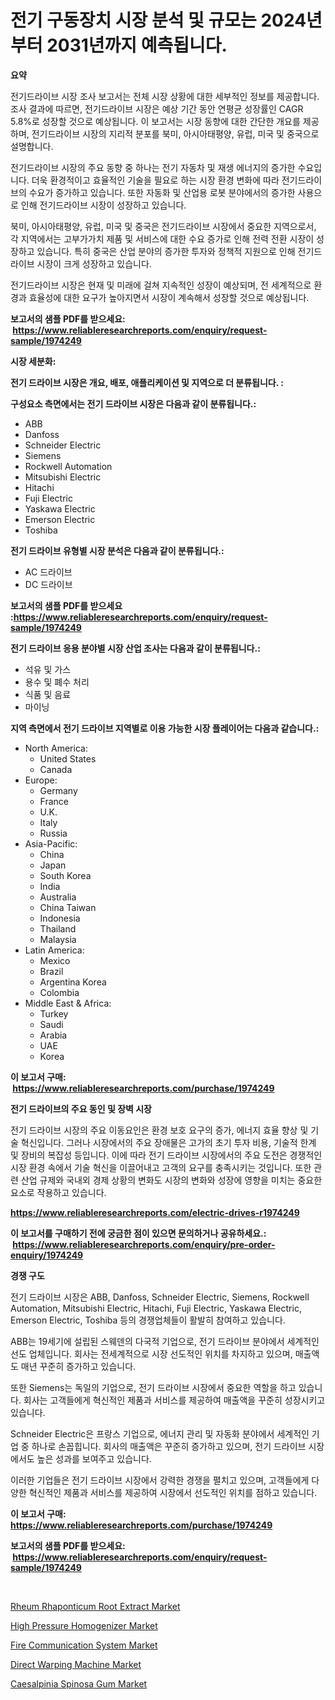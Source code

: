 <p><h1>전기 구동장치 시장 분석 및 규모는 2024년부터 2031년까지 예측됩니다.</h1></p><p><strong>요약</strong></p>
<p><p>전기드라이브 시장 조사 보고서는 전체 시장 상황에 대한 세부적인 정보를 제공합니다. 조사 결과에 따르면, 전기드라이브 시장은 예상 기간 동안 연평균 성장률인 CAGR 5.8%로 성장할 것으로 예상됩니다. 이 보고서는 시장 동향에 대한 간단한 개요를 제공하며, 전기드라이브 시장의 지리적 분포를 북미, 아시아태평양, 유럽, 미국 및 중국으로 설명합니다.</p><p>전기드라이브 시장의 주요 동향 중 하나는 전기 자동차 및 재생 에너지의 증가한 수요입니다. 더욱 환경적이고 효율적인 기술을 필요로 하는 시장 환경 변화에 따라 전기드라이브의 수요가 증가하고 있습니다. 또한 자동화 및 산업용 로봇 분야에서의 증가한 사용으로 인해 전기드라이브 시장이 성장하고 있습니다.</p><p>북미, 아시아태평양, 유럽, 미국 및 중국은 전기드라이브 시장에서 중요한 지역으로서, 각 지역에서는 고부가가치 제품 및 서비스에 대한 수요 증가로 인해 전력 전환 시장이 성장하고 있습니다. 특히 중국은 산업 분야의 증가한 투자와 정책적 지원으로 인해 전기드라이브 시장이 크게 성장하고 있습니다.</p><p>전기드라이브 시장은 현재 및 미래에 걸쳐 지속적인 성장이 예상되며, 전 세계적으로 환경과 효율성에 대한 요구가 높아지면서 시장이 계속해서 성장할 것으로 예상됩니다.</p></p>
<p><strong>보고서의 샘플 PDF를 받으세요: &nbsp;<a href="https://www.reliableresearchreports.com/enquiry/request-sample/1974249">https://www.reliableresearchreports.com/enquiry/request-sample/1974249</a></strong></p>
<p><strong>시장 세분화:</strong></p>
<p><strong> 전기 드라이브 시장은 개요, 배포, 애플리케이션 및 지역으로 더 분류됩니다. :</strong></p>
<p><strong>구성요소 측면에서는 전기 드라이브 시장은 다음과 같이 분류됩니다.:</strong></p>
<p><ul><li>ABB</li><li>Danfoss</li><li>Schneider Electric</li><li>Siemens</li><li>Rockwell Automation</li><li>Mitsubishi Electric</li><li>Hitachi</li><li>Fuji Electric</li><li>Yaskawa Electric</li><li>Emerson Electric</li><li>Toshiba</li></ul></p>
<p><strong> 전기 드라이브 유형별 시장 분석은 다음과 같이 분류됩니다.:</strong></p>
<p><ul><li>AC 드라이브</li><li>DC 드라이브</li></ul></p>
<p><strong>보고서의 샘플 PDF를 받으세요 :<a href="https://www.reliableresearchreports.com/enquiry/request-sample/1974249">https://www.reliableresearchreports.com/enquiry/request-sample/1974249</a></strong></p>
<p><strong> 전기 드라이브 응용 분야별 시장 산업 조사는 다음과 같이 분류됩니다.:</strong></p>
<p><ul><li>석유 및 가스</li><li>용수 및 폐수 처리</li><li>식품 및 음료</li><li>마이닝</li></ul></p>
<p><strong>지역 측면에서 전기 드라이브 지역별로 이용 가능한 시장 플레이어는 다음과 같습니다.:</strong></p>
<p><ul>
    <li>
        North America:
        <ul>
            <li>United States</li>
            <li>Canada</li>
        </ul>
    </li>
    <li>
        Europe:
        <ul>
            <li>Germany</li>
            <li>France</li>
            <li>U.K.</li>
            <li>Italy</li>
            <li>Russia</li>
        </ul>
    </li>
    <li>
        Asia-Pacific:
        <ul>
            <li>China</li>
            <li>Japan</li>
            <li>South Korea</li>
            <li>India</li>
            <li>Australia</li>
            <li>China Taiwan</li>
            <li>Indonesia</li>
            <li>Thailand</li>
            <li>Malaysia</li>
        </ul>
    </li>
    <li>
        Latin America:
        <ul>
            <li>Mexico</li>
            <li>Brazil</li>
            <li>Argentina Korea</li>
            <li>Colombia</li>
        </ul>
    </li>
    <li>
        Middle East & Africa:
        <ul>
            <li>Turkey</li>
            <li>Saudi</li>
            <li>Arabia</li>
            <li>UAE</li>
            <li>Korea</li>
        </ul>
    </li>
    </ul></p>
<p><strong>이 보고서 구매: &nbsp;<a href="https://www.reliableresearchreports.com/purchase/1974249">https://www.reliableresearchreports.com/purchase/1974249</a></strong></p>
<p><strong>전기 드라이브의 주요 동인 및 장벽 시장</strong></p>
<p><p>전기 드라이브 시장의 주요 이동요인은 환경 보호 요구의 증가, 에너지 효율 향상 및 기술 혁신입니다. 그러나 시장에서의 주요 장애물은 고가의 초기 투자 비용, 기술적 한계 및 장비의 복잡성 등입니다. 이에 따라 전기 드라이브 시장에서의 주요 도전은 경쟁적인 시장 환경 속에서 기술 혁신을 이끌어내고 고객의 요구를 충족시키는 것입니다. 또한 관련 산업 규제와 국내외 경제 상황의 변화도 시장의 변화와 성장에 영향을 미치는 중요한 요소로 작용하고 있습니다.</p></p>
<p><strong><a href="https://www.reliableresearchreports.com/electric-drives-r1974249">https://www.reliableresearchreports.com/electric-drives-r1974249</a></strong></p>
<p><strong>이 보고서를 구매하기 전에 궁금한 점이 있으면 문의하거나 공유하세요.: &nbsp;<a href="https://www.reliableresearchreports.com/enquiry/pre-order-enquiry/1974249">https://www.reliableresearchreports.com/enquiry/pre-order-enquiry/1974249</a></strong></p>
<p><strong>경쟁 구도</strong></p>
<p><p>전기 드라이브 시장은 ABB, Danfoss, Schneider Electric, Siemens, Rockwell Automation, Mitsubishi Electric, Hitachi, Fuji Electric, Yaskawa Electric, Emerson Electric, Toshiba 등의 경쟁업체들이 활발히 참여하고 있습니다. </p><p>ABB는 19세기에 설립된 스웨덴의 다국적 기업으로, 전기 드라이브 분야에서 세계적인 선도 업체입니다. 회사는 전세계적으로 시장 선도적인 위치를 차지하고 있으며, 매출액도 매년 꾸준히 증가하고 있습니다. </p><p>또한 Siemens는 독일의 기업으로, 전기 드라이브 시장에서 중요한 역할을 하고 있습니다. 회사는 고객들에게 혁신적인 제품과 서비스를 제공하여 매출액을 꾸준히 성장시키고 있습니다. </p><p>Schneider Electric은 프랑스 기업으로, 에너지 관리 및 자동화 분야에서 세계적인 기업 중 하나로 손꼽힙니다. 회사의 매출액은 꾸준히 증가하고 있으며, 전기 드라이브 시장에서도 높은 성과를 보여주고 있습니다.</p><p>이러한 기업들은 전기 드라이브 시장에서 강력한 경쟁을 펼치고 있으며, 고객들에게 다양한 혁신적인 제품과 서비스를 제공하여 시장에서 선도적인 위치를 점하고 있습니다.</p></p>
<p><strong>이 보고서 구매: &nbsp; <a href="https://www.reliableresearchreports.com/purchase/1974249">https://www.reliableresearchreports.com/purchase/1974249</a></strong></p>
<p><strong>보고서의 샘플 PDF를 받으세요: &nbsp;<a href="https://www.reliableresearchreports.com/enquiry/request-sample/1974249">https://www.reliableresearchreports.com/enquiry/request-sample/1974249</a></strong><strong></strong></p>
<p>&nbsp;</p>
<p><p><a href="https://issuu.com/reportprime-2/docs/rheum-rhaponticum-root-extract-market-size-2030.pp">Rheum Rhaponticum Root Extract Market</a></p><p><a href="https://github.com/rahu1506/Market-Research-Report-List-4/blob/main/high-pressure-homogenizer-market.md">High Pressure Homogenizer Market</a></p><p><a href="https://chivalrous-flock-a86.notion.site/Fire-Communication-System-Market-Furnishes-Information-on-Market-Share-Market-Trends-and-Market-Gr-a5283755b0a7482aab759061d648e915">Fire Communication System Market</a></p><p><a href="https://github.com/FassouRP/Market-Research-Report-List-4/blob/main/direct-warping-machine-market.md">Direct Warping Machine Market</a></p><p><a href="https://issuu.com/reportprime-2/docs/caesalpinia-spinosa-gum-market-size-2030.pptx">Caesalpinia Spinosa Gum Market</a></p></p>